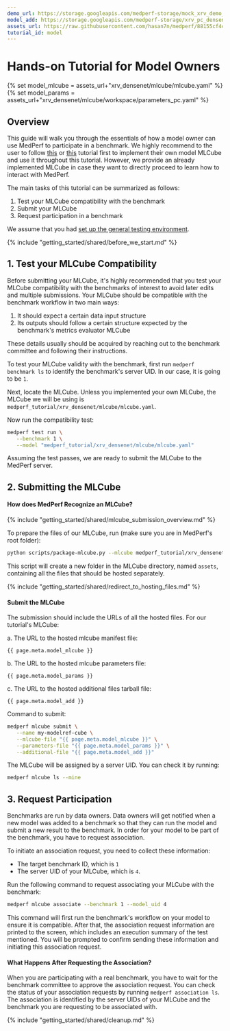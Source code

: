 ```yaml
---
demo_url: https://storage.googleapis.com/medperf-storage/mock_xrv_demo_data.tar.gz
model_add: https://storage.googleapis.com/medperf-storage/xrv_pc_densenet.tar.gz
assets_url: https://raw.githubusercontent.com/hasan7n/medperf/88155cf4cac9b3201269d16e680d7d915a2f8adc/examples/ChestXRay/
tutorial_id: model
---
```


# Hands-on Tutorial for Model Owners

{% set model_mlcube = assets_url+"xrv_densenet/mlcube/mlcube.yaml" %}
{% set model_params = assets_url+"xrv_densenet/mlcube/workspace/parameters_pc.yaml" %}

## Overview

This guide will walk you through the essentials of how a model owner can use MedPerf to participate in a benchmark. We highly recommend to the user to follow [this](../mlcubes/mlcube_models.md) or [this](../mlcubes/gandlf_mlcube.md) tutorial first to implement their own model MLCube and use it throughout this tutorial. However, we provide an already implemented MLCube in case they want to directly proceed to learn how to interact with MedPerf.

The main tasks of this tutorial can be summarized as follows:

1. Test your MLCube compatibility with the benchmark
2. Submit your MLCube
3. Request participation in a benchmark

We assume that you had [set up the general testing environment](setup.md).

{% include "getting_started/shared/before_we_start.md" %}

## 1. Test your MLCube Compatibility

Before submitting your MLCube, it's highly recommended that you test your MLCube compatibility with the benchmarks of interest to avoid later edits and multiple submissions. Your MLCube should be compatible with the benchmark workflow in two main ways:

1. It should expect a certain data input structure
2. Its outputs should follow a certain structure expected by the benchmark's metrics evaluator MLCube

These details usually should be acquired by reaching out to the benchmark committee and following their instructions.

To test your MLCube validity with the benchmark, first run `medperf benchmark ls` to identify the benchmark's server UID. In our case, it is going to be `1`.

Next, locate the MLCube. Unless you implemented your own MLCube, the MLCube we will be using is `medperf_tutorial/xrv_densenet/mlcube/mlcube.yaml`.

Now run the compatibility test:

```bash
medperf test run \
   --benchmark 1 \
   --model "medperf_tutorial/xrv_densenet/mlcube/mlcube.yaml"

```

Assuming the test passes, we are ready to submit the MLCube to the MedPerf server.

## 2. Submitting the MLCube

#### How does MedPerf Recognize an MLCube?

{% include "getting_started/shared/mlcube_submission_overview.md" %}

To prepare the files of our MLCube, run (make sure you are in MedPerf's root folder):

```bash
python scripts/package-mlcube.py --mlcube medperf_tutorial/xrv_densenet/mlcube --mlcube-types model
```

This script will create a new folder in the MLCube directory, named `assets`, containing all the files that should be hosted separately.

{% include "getting_started/shared/redirect_to_hosting_files.md" %}

#### Submit the MLCube

The submission should include the URLs of all the hosted files. For our tutorial's MLCube:

a. The URL to the hosted mlcube manifest file:

```text
{{ page.meta.model_mlcube }}
```

b. The URL to the hosted mlcube parameters file:

```text
{{ page.meta.model_params }}
```

c. The URL to the hosted additional files tarball file:

```text
{{ page.meta.model_add }}
```

Command to submit:

```bash
medperf mlcube submit \
   --name my-modelref-cube \
   --mlcube-file "{{ page.meta.model_mlcube }}" \
   --parameters-file "{{ page.meta.model_params }}" \
   --additional-file "{{ page.meta.model_add }}"
```

The MLCube will be assigned by a server UID. You can check it by running:

```bash
medperf mlcube ls --mine
```

## 3. Request Participation

Benchmarks are run by data owners. Data owners will get notified when a new model was added to a benchmark so that they can run the model and submit a new result to the benchmark. In order for your model to be part of the benchmark, you have to request association.

To initiate an association request, you need to collect these information:

- The target benchmark ID, which is `1`
- The server UID of your MLCube, which is `4`.

Run the following command to request associating your MLCube with the benchmark:

```bash
medperf mlcube associate --benchmark 1 --model_uid 4
```

This command will first run the benchmark's workflow on your model to ensure it is compatible. After that, the association request information are printed to the screen, which includes an execution summary of the test mentioned. You will be prompted to confirm sending these information and initiating this association request.

#### What Happens After Requesting the Association?

When you are participating with a real benchmark, you have to wait for the benchmark committee to approve the association request. You can check the status of your association requests by running `medperf association ls`. The association is identified by the server UIDs of your MLCube and the benchmark you are requesting to be associated with.

{% include "getting_started/shared/cleanup.md" %}
